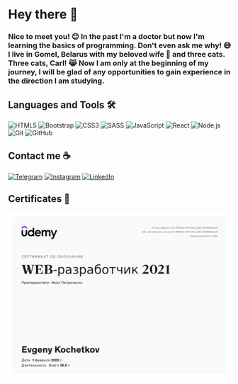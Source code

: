 # Hey there 👋 

### Nice to meet you! 😊 In the past I'm  a doctor but now I'm learning the basics of programming. Don't even ask me why! 😅 I live in Gomel, Belarus with my beloved wife 💑 and three cats. Three cats, Carl! 😹 Now I am only at the beginning of my journey, I will be glad of any opportunities to gain experience in the direction I am studying.

## Languages and Tools 🛠️

![HTML5](https://img.shields.io/badge/-HTML5-090909?style=for-the-badge&logo=HTML5&logoColor=ffffff)
![Bootstrap](https://img.shields.io/badge/-Bootstrap-090909?style=for-the-badge&logo=Bootstrap&logoColor=ffffff)
![CSS3](https://img.shields.io/badge/-CSS3-090909?style=for-the-badge&logo=CSS3&logoColor=ffffff)
![SASS](https://img.shields.io/badge/-SASS-090909?style=for-the-badge&logo=SASS&logoColor=ffffff)
![JavaScript](https://img.shields.io/badge/-JavaScript-090909?style=for-the-badge&logo=JavaScript&logoColor=ffffff)
![React](https://img.shields.io/badge/-React-090909?style=for-the-badge&logo=React&logoColor=ffffff)
![Node.js](https://img.shields.io/badge/-Node.js-090909?style=for-the-badge&logo=Node.js&logoColor=ffffff)
![Git](https://img.shields.io/badge/-Git-090909?style=for-the-badge&logo=Git&logoColor=ffffff)
![GitHub](https://img.shields.io/badge/-GitHub-090909?style=for-the-badge&logo=GitHub&logoColor=ffffff)


## Contact me ☕

[![Telegram](https://img.shields.io/badge/-Telegram-090909?style=for-the-badge&logo=Telegram)](https://t.me/Evgeny_Kochetkov)
[![Instagram](https://img.shields.io/badge/-Instagram-090909?style=for-the-badge&logo=Instagram)](https://www.instagram.com/evgeny__kochetkov_/)
[![LinkedIn](https://img.shields.io/badge/-LinkedIn-090909?style=for-the-badge&logo=LinkedIn)](https://www.linkedin.com/in/evgeny--kochetkov/)

## Certificates 📃

[![WEBDEV](img/UC-95ff3e8c-971f-4db2-a851-2559509aec05.jpg)](https://www.udemy.com/certificate/UC-95ff3e8c-971f-4db2-a851-2559509aec05/)
